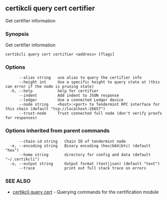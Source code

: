 ## certikcli query cert certifier

Get certifier information

### Synopsis

Get certifier information

```
certikcli query cert certifier <address> [flags]
```

### Options

```
      --alias string   use alias to query the certifier info
      --height int     Use a specific height to query state at (this can error if the node is pruning state)
  -h, --help           help for certifier
      --indent         Add indent to JSON response
      --ledger         Use a connected Ledger device
      --node string    <host>:<port> to Tendermint RPC interface for this chain (default "tcp://localhost:26657")
      --trust-node     Trust connected full node (don't verify proofs for responses)
```

### Options inherited from parent commands

```
      --chain-id string   Chain ID of tendermint node
  -e, --encoding string   Binary encoding (hex|b64|btc) (default "hex")
      --home string       directory for config and data (default "~/.certikcli")
  -o, --output string     Output format (text|json) (default "text")
      --trace             print out full stack trace on errors
```

### SEE ALSO

* [certikcli query cert](certikcli_query_cert.md)	 - Querying commands for the certification module



